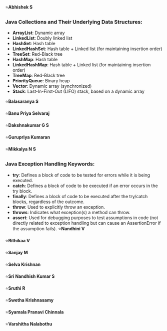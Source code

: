 :star:**Abhishek  S**
### Java Collections and Their Underlying Data Structures:

- **ArrayList**: Dynamic array
- **LinkedList**: Doubly linked list
- **HashSet**: Hash table
- **LinkedHashSet**: Hash table + Linked list (for maintaining insertion order)
- **TreeSet**: Red-Black tree
- **HashMap**: Hash table
- **LinkedHashMap**: Hash table + Linked list (for maintaining insertion order)
- **TreeMap**: Red-Black tree
- **PriorityQueue**: Binary heap
- **Vector**: Dynamic array (synchronized)
- **Stack**: Last-In-First-Out (LIFO) stack, based on a dynamic array

:star:**Balasaranya S**  

:star:**Banu Priya Selvaraj**  

:star:**Dakshnakumar G S**  

:star:**Gurupriya  Kumaran**  

:star:**Mikkalya N S**  
### Java Exception Handling Keywords:

- **try**: Defines a block of code to be tested for errors while it is being executed.
- **catch**: Defines a block of code to be executed if an error occurs in the try block.
- **finally**: Defines a block of code to be executed after the try/catch blocks, regardless of the outcome.
- **throw**: Used to explicitly throw an exception.
- **throws**: Indicates what exception(s) a method can throw.
- **assert**: Used for debugging purposes to test assumptions in code (not directly related to exception handling but can cause an AssertionError if the assumption fails).
:star:**Nandhini V**  

:star:**Rithikaa V**  

:star:**Sanjay M**  

:star:**Selva Krishnan**  

:star:**Sri Nandhish Kumar S**  

:star:**Sruthi R**  

:star:**Swetha Krishnasamy**  

:star:**Syamala Pranavi Chinnala**  

:star:**Varshitha Nalabothu**  

